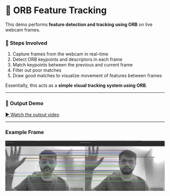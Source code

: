 # 🎥 ORB Feature Tracking  

This demo performs **feature detection and tracking using ORB** on live webcam frames.  

### 🔧 Steps Involved  
1. Capture frames from the webcam in real-time  
2. Detect ORB keypoints and descriptors in each frame  
3. Match keypoints between the previous and current frame  
4. Filter out poor matches  
5. Draw good matches to visualize movement of features between frames  

Essentially, this acts as a **simple visual tracking system using ORB**.  

---

### 📌 Output Demo  
[▶️ Watch the output video](ORB_Demo.mov)  

---
### Example Frame
![ORB Tracking Screenshot](ORB.png) 
